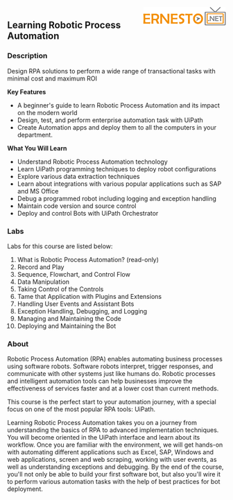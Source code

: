 <img align="right" src="./logo.png">


<h2><span style="color:red;"></span>Learning Robotic Process Automation</h2>

### Description

Design RPA solutions to perform a wide range of transactional tasks with minimal cost and maximum ROI

**Key Features**

- A beginner's guide to learn Robotic Process Automation and its impact on the modern world
- Design, test, and perform enterprise automation task with UiPath
- Create Automation apps and deploy them to all the computers in your department.

**What You Will Learn**

- Understand Robotic Process Automation technology
- Learn UiPath programming techniques to deploy robot configurations
- Explore various data extraction techniques
- Learn about integrations with various popular applications such as SAP and MS Office
- Debug a programmed robot including logging and exception handling
- Maintain code version and source control
- Deploy and control Bots with UiPath Orchestrator

### Labs

Labs for this course are listed below:

1. What is Robotic Process Automation? (read-only)
2. Record and Play
3. Sequence, Flowchart, and Control Flow
4. Data Manipulation
5. Taking Control of the Controls
6. Tame that Application with Plugins and Extensions
7. Handling User Events and Assistant Bots
8. Exception Handling, Debugging, and Logging
9. Managing and Maintaining the Code
10. Deploying and Maintaining the Bot


### About

Robotic Process Automation (RPA) enables automating business processes using software robots. Software robots interpret, trigger responses, and communicate with other systems just like humans do. Robotic processes and intelligent automation tools can help businesses improve the effectiveness of services faster and at a lower cost than current methods.

This course is the perfect start to your automation journey, with a special focus on one of the most popular RPA tools: UiPath.

Learning Robotic Process Automation takes you on a journey from understanding the basics of RPA to advanced implementation techniques. You will become oriented in the UiPath interface and learn about its workflow. Once you are familiar with the environment, we will get hands-on with automating different applications such as Excel, SAP, Windows and web applications, screen and web scraping, working with user events, as well as understanding exceptions and debugging. By the end of the course, you'll not only be able to build your first software bot, but also you'll wire it to perform various automation tasks with the help of best practices for bot deployment.